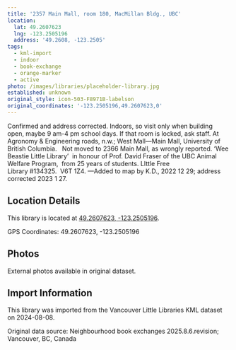```yaml
---
title: '2357 Main Mall, room 180, MacMillan Bldg., UBC'
location:
  lat: 49.2607623
  lng: -123.2505196
  address: '49.2608, -123.2505'
tags:
  - kml-import
  - indoor
  - book-exchange
  - orange-marker
  - active
photo: /images/libraries/placeholder-library.jpg
established: unknown
original_style: icon-503-F8971B-labelson
original_coordinates: '-123.2505196,49.2607623,0'
---
```

Confirmed and address corrected. 
Indoors, so visit only when building open, 
maybe 9 am-4 pm school days.
If that room is locked, ask staff.
At Agronomy & Engineering roads, n.w.;
West Mall—Main Mall, 
University of British Columbia.  
Not moved to 2366 Main Mall, as wrongly reported.
 ‘Wee Beastie Little Library’ 
in honour of Prof. David Fraser of 
the UBC Animal Welfare Program,  
from 25 years of students. 
LIttle Free Library #134325.  V6T 1Z4.
—Added to map by K.D., 2022 12 29; 
address corrected 2023 1 27.

## Location Details

This library is located at [49.2607623, -123.2505196](https://www.google.com/maps?q=49.2607623,-123.2505196).

GPS Coordinates: 49.2607623, -123.2505196

## Photos

External photos available in original dataset.

## Import Information

This library was imported from the Vancouver Little Libraries KML dataset on 2024-08-08.

Original data source: Neighbourhood book exchanges 2025.8.6.revision; Vancouver, BC, Canada
